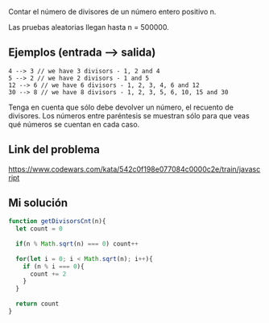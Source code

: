 Contar el número de divisores de un número entero positivo n.  
  
Las pruebas aleatorias llegan hasta n = 500000.

## Ejemplos (entrada --> salida)

```
4 --> 3 // we have 3 divisors - 1, 2 and 4
5 --> 2 // we have 2 divisors - 1 and 5
12 --> 6 // we have 6 divisors - 1, 2, 3, 4, 6 and 12
30 --> 8 // we have 8 divisors - 1, 2, 3, 5, 6, 10, 15 and 30
```

Tenga en cuenta que sólo debe devolver un número, el recuento de divisores. Los números entre paréntesis se muestran sólo para que veas qué números se cuentan en cada caso.

## Link del problema

https://www.codewars.com/kata/542c0f198e077084c0000c2e/train/javascript

## Mi solución 

```js
function getDivisorsCnt(n){
  let count = 0
  
  if(n % Math.sqrt(n) === 0) count++
  
  for(let i = 0; i < Math.sqrt(n); i++){
    if (n % i === 0){
      count += 2
    }
  }
  
  return count
}
```
